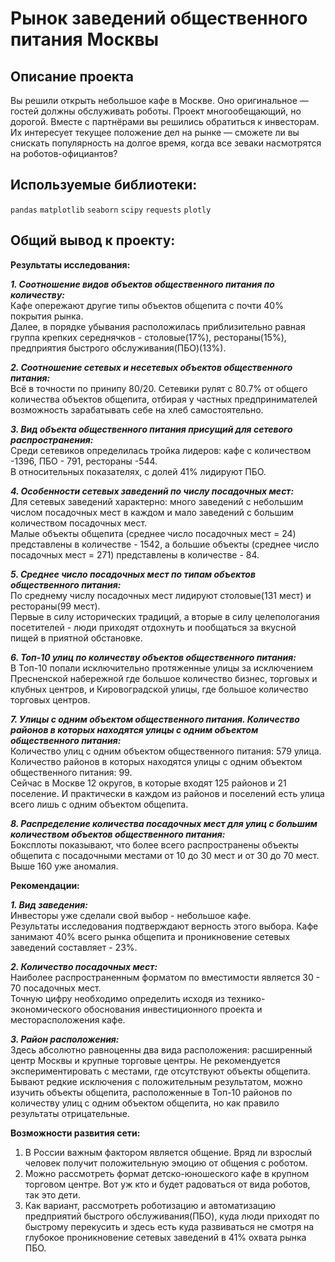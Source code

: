 # Рынок заведений общественного питания Москвы

## Описание проекта

Вы решили открыть небольшое кафе в Москве. Оно оригинальное — гостей должны обслуживать роботы. Проект многообещающий, но дорогой. Вместе с партнёрами вы решились обратиться к инвесторам. Их интересует текущее положение дел на рынке — сможете ли вы снискать популярность на долгое время, когда все зеваки насмотрятся на роботов-официантов?


## Используемые библиотеки:
`pandas` `matplotlib` `seaborn` `scipy` `requests` `plotly`

## Общий вывод к проекту:

__Результаты исследования:__<br>

___1. Соотношение видов объектов общественного питания по количеству:___<br>
Кафе опережают другие типы объектов общепита с почти 40% покрытия рынка.<br> 
Далее, в порядке убывания расположилась приблизительно равная группа крепких середнячков - столовые(17%), рестораны(15%), предприятия быстрого обслуживания(ПБО)(13%).

___2. Соотношение сетевых и несетевых объектов общественного питания:___<br>
Всё в точности по принипу 80/20. Сетевики рулят c 80.7% от общего количества объектов общепита, отбирая у частных предпринимателей возможность зарабатывать себе на хлеб самостоятельно.

___3. Вид объекта общественного питания присущий для сетевого распространения:___<br>
Среди сетевиков определилась тройка лидеров: кафе с количеством -1396, ПБО - 791, рестораны -544.<br>
В относительных показателях, с долей 41% лидируют ПБО.

___4. Особенности сетевых заведений по числу посадочных мест:___<br>
Для сетевых заведений характерно: много заведений с небольшим числом посадочных мест в каждом и мало заведений с большим количеством посадочных мест.<br> 
Малые объекты общепита (среднее число посадочных мест = 24) представлены в количестве - 1542, а большие объекты (среднее число посадочных мест = 271) представлены в количестве - 84.

___5. Среднее число посадочных мест по типам объектов общественного питания:___<br>
По среднему числу посадочных мест лидируют столовые(131 мест) и рестораны(99 мест).<br> 
Первые в силу исторических традиций, а вторые в силу целепологания посетителей - люди приходят отдохнуть и пообщаться за вкусной пищей в приятной обстановке.

___6. Топ-10 улиц по количеству объектов общественного питания:___<br>
В Топ-10 попали исключительно протяженные улицы за исключением Пресненской набережной где большое количество бизнес, торговых и клубных центров, и Кировоградской улицы, где большое количество торговых центров.

___7. Улицы с одним объектом общественного питания. Количество районов в которых находятся улицы с одним объектом общественного питания:___<br>
Количество улиц с одним объектом общественного питания: 579 улица.<br>
Количество районов в которых находятся улицы с одним объектом общественного питания: 99.<br>
Сейчас в Москве 12 округов, в которые входят 125 районов и 21 поселение. И практически в каждом из районов и поселений есть улица всего лишь с одним объектом общепита.

___8. Распределение количества посадочных мест для улиц с большим количеством объектов общественного питания:___<br>
Боксплоты показывают, что более всего распространены объекты общепита с посадочными местами от 10 до 30 мест и от 30 до 70 мест.<br> Выше 160 уже аномалия.

__Рекомендации:__<br>

___1. Вид заведения:___<br>
Инвесторы уже сделали свой выбор - небольшое кафе.<br>
Результаты исследования подтверждают верность этого выбора. Кафе занимают 40% всего рынка общепита и проникновение сетевых заведений составляет - 23%.

___2. Количество посадочных мест:___<br>
Наиболее распространенным форматом по вместимости является 30 - 70 посадочных мест.<br> 
Точную цифру необходимо определить исходя из технико-экономического обоснования инвестиционного проекта и месторасположения кафе. 

___3. Район расположения:___<br>
Здесь абсолютно равноценны два вида расположения: расширенный центр Москвы и крупные торговые центры.
Не рекомендуется экспериментировать с местами, где отсутствуют объекты общепита. Бывают редкие исключения с положительным результатом, можно изучить объекты общепита, расположенные в Топ-10 районов по количеству улиц с одним объектом общепита, но как правило результаты отрицательные.

__Возможности развития сети:__<br>
1. В России важным фактором является общение. Вряд ли взрослый человек получит положительную эмоцию от общения с роботом.<br> 
2. Можно рассмотреть формат детско-юношеского кафе в крупном торговом центре. Вот уж кто и будет радоваться от вида роботов, так это дети.<br> 
3. Как вариант, рассмотреть роботизацию и автоматизацию предприятий быстрого обслуживания(ПБО), куда люди приходят по быстрому перекусить и здесь есть куда развиваться не смотря на глубокое проникновение сетевых заведений в 41% охвата рынка ПБО. 




